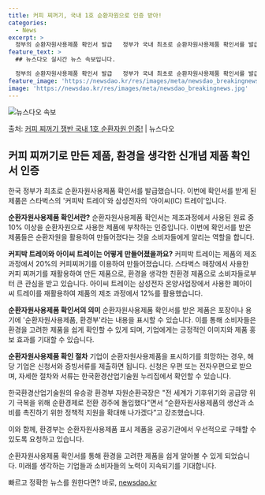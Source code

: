 ```yaml
---
title: 커피 찌꺼기, 국내 1호 순환자원으로 인증 받아!
categories:
  - News
excerpt: >
  정부의 순환자원사용제품 확인서 발급   정부가 국내 최초로 순환자원사용제품 확인서를 발급합니다. 환경부와 한…
feature_text: >
  ## 뉴스다오 실시간 뉴스 속보입니다.

  정부의 순환자원사용제품 확인서 발급   정부가 국내 최초로 순환자원사용제품 확인서를 발급합니다. 환경부와 한…
feature_image: 'https://newsdao.kr/res/images/meta/newsdao_breakingnews.jpg'
image: 'https://newsdao.kr/res/images/meta/newsdao_breakingnews.jpg'
---
```


![뉴스다오 속보](https://newsdao.kr/res/images/meta/newsdao_breakingnews.jpg)

<p>출처: <a href="https://newsdao.kr/4033" rel="dofollow">커피 찌꺼기 쟁반 국내 1호 순환자원 인증!</a> | 뉴스다오</p>

## 커피 찌꺼기로 만든 제품, 환경을 생각한 신개념 제품 확인서 인증

한국 정부가 최초로 순환자원사용제품 확인서를 발급했습니다. 이번에 확인서를 받게 된 제품은 스타벅스의 '커피박 트레이'와 삼성전자의 '아이씨(IC) 트레이'입니다. 

**순환자원사용제품 확인서란?**
순환자원사용제품 확인서는 제조과정에서 사용된 원료 중 10% 이상을 순환자원으로 사용한 제품에 부착하는 인증입니다. 이번에 확인서를 받은 제품들은 순환자원을 활용하여 만들어졌다는 것을 소비자들에게 알리는 역할을 합니다.

**커피박 트레이와 아이씨 트레이는 어떻게 만들어졌을까요?**
커피박 트레이는 제품의 제조 과정에서 20%의 커피찌꺼기를 이용하여 만들어졌습니다. 스타벅스 매장에서 사용한 커피 찌꺼기를 재활용하여 만든 제품으로, 환경을 생각한 친환경 제품으로 소비자들로부터 큰 관심을 받고 있습니다. 아이씨 트레이는 삼성전자 온양사업장에서 사용한 폐아이씨 트레이를 재활용하여 제품의 제조 과정에서 12%를 활용했습니다.

**순환자원사용제품 확인서의 의미**
순환자원사용제품 확인서를 받은 제품은 포장이나 용기에 '순환자원사용제품, 환경부'라는 내용을 표시할 수 있습니다. 이를 통해 소비자들은 환경을 고려한 제품을 쉽게 확인할 수 있게 되며, 기업에게는 긍정적인 이미지와 제품 홍보 효과를 기대할 수 있습니다.

**순환자원사용제품 확인 절차**
기업이 순환자원사용제품을 표시하기를 희망하는 경우, 해당 기업은 신청서와 증빙서류를 제출하면 됩니다. 신청은 우편 또는 전자우편으로 받으며, 자세한 절차와 서류는 한국환경산업기술원 누리집에서 확인할 수 있습니다.

한국환경산업기술원의 유승광 환경부 자원순환국장은 "전 세계가 기후위기와 공급망 위기 극복을 위해 순환경제로 전환 경주에 돌입했다"면서 “순환자원사용제품의 생산과 소비를 촉진하기 위한 정책적 지원을 확대해 나가겠다”고 강조했습니다.

이와 함께, 환경부는 순환자원사용제품 표시 제품을 공공기관에서 우선적으로 구매할 수 있도록 요청하고 있습니다. 

순환자원사용제품 확인서를 통해 환경을 고려한 제품을 쉽게 알아볼 수 있게 되었습니다. 미래를 생각하는 기업들과 소비자들의 노력이 지속되기를 기대합니다. 

빠르고 정확한 뉴스를 원한다면? 바로, <a href="https://newsdao.kr" rel="dofollow">newsdao.kr</a>


